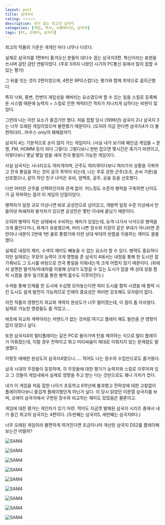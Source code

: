 ```yaml
---
layout: post
title: 삼국지4
rating: ⭐️⭐️⭐️⭐️⭐️
description: 내가 꼽는 최고의 삼국지
categories: [게임, 역사, 시뮬레이션, 삼국지]
tags: [PC, 코에이, 삼국지]
---
```


최고의 작품의 기준은 개개인 마다 너무나 다르다.

실제로 삼국지를 1편부터 즐겨오신 분들이 대다수 꼽는 삼국지3편. 혁신이라는 표현을 쓰시며 감탄 감탄 연발이었다. (주로 5까지 나왔던 시기의 PC통신 등에서 많이 접할 수 있는 평가)

그 뒤를 잇는 것이 2편이었으며, 4편은 RPG스럽다는 평가와 함께 최악으로 꼽히곤했다.

특히 낙뢰, 풍변, 천변이 게임성을 깨버리는 요소였으며 할 수 있는 일을 스킬로 등록해둔 시스템 때문에 능력치 + 스킬로 인한 캐릭터간 격차가 지나치게 심하다는 비판이 많았다.

그런데 나는 이런 요소가 즐겁기만 했다. 처음 접할 당시 (1996년) 삼국지 2나 삼국지 3는 너무 오래된 게임이었으며 불편했기 때문이다. (오히려 지금 한다면 삼국지4가 더 불편하더라...마우스 only의 폐해랄까?)

삼국지 4는 기본적으로 손이 많이 가는 게임이다. (사실 내가 보기에 폐인급 게임들 = 문명, FM, HOMM 등이 죄다 그렇다) 그렇다보니 한번 잡으면 몇시간은 훅가기 마련이고, 이렇다보니 몇날 몇일 밤을 새야 전국 통일이 가능한 게임이다. 

사실 삼국지는 시나리오도 여러개이며, 군주도 여러개이다보니 여러가지 상황을 극복하고 전국 통일을 하는 것이 궁극 목적이 되는데, 나는 주로 강한 군주(조조, 손씨 가문)을 선호했으나, 같이 하던 친구 녀석은 유비, 엄백호, 공주, 공융 등을 선호했다.

다만 어떠한 군주를 선택하던지와 관계 없이  어느정도 수준의 병력을 구축하면 난이도가 급 하락하는 점이 이 게임의 단점이었다.

병력차가 일정 규모 이상나면 바로 공성전으로 넘어갔고, 개발력 일정 수준 이상에서 만들어낸 파쇄차와 발석차가 있으면 공성전은 몇턴 이내에 끝났기 때문이다.

오히려 병력이 적은 상태에서 수비하는 재미가 있었는데, 요격 나가서 낙석으로 병력을 크게 줄인다거나, 화계가 유용했으며, 머리 나쁜 장수와 지장이 같은 부대가 아니라면 혼란이나 
내분이 2번에 1번 꼴로 통했기에 이런 상대 부대의 빈틈을 이용하는 재미도 쏠쏠했다.

실제로 내정의 재미, 수색의 재미도 빼놓을 수 없는 요소라 할 수 있다. 병력도 중요하다지만 실제로는 무장의 능력이 크게 영향을 준 삼국지 4에서는 내정을 통해 한 도시만 잘 가꿔놔도 그 도시를 바탕으로 전국 통일을 이뤄내는게 크게 어렵지 않기 때문이다. (위에서 설명한 발석차/파쇄차를 이용해 상대가 도망갈 수 있는 도시가 없을 때 상대 성을 함락 시켰을 경우 일기토를 통한 병력 흡수도 이루어진다.)

수색을 통해 인재를 한 도시에 수십명 모아놓는다면 여러 도시를 함락 시켰을 때 함락 시킨 도시도 쉽게 발전이 가능하므로 인재의 중요성은 여러번 강조해도 모자람이 없다.

이전 작품의 영향인지 외교와 계략의 완성도가 너무 떨어졌는데, 이 점이 좀 아쉬웠다. 실제로 가능한 명령들도 좀 적었고....

애초에 외교와 계략이라는 커맨드가 없는 것처럼 여기고 플레이 해도 될만큼 큰 영향이 없지 않았나 싶다.

또한 삼국지4의 멀티플레이는 같은 PC로 돌아가며 턴을 제어하는 식으로 멀티 플레이가 이뤄졌는데, 이럴 경우 전략이고 뭐고 머리싸움이 제대로 이뤄지지 않는 문제점도 발생했다.

이렇듯 애매한 완성도의 삼국지4였으나..... 적어도 나는 장수의 수집만으로도 즐거웠다.

삼국 시대의 무장들이 등장하며, 각 무장들에 대한 평가가 능력치와 스킬로 이루어져 있고 그 것들이 게임내에서 실제로 영향을 주고 받는 다는 것만으로도 꽤나 가치가 컸다.

내가 이 게임을 처음 접한 나이가 초등학교 6학년에 불과했고 전략성에 대한 고찰없이 플레이하다보니 즐겁게 플레이했던게 아닌가 싶다. 이 당시 읽었던 이문열 삼국지를 보며, 코에이 삼국지에서 구현된 장수와 비교하는 재미도 있었음은 물론이고.

게임에 대한 평가는 개인차가 있기 마련. 적어도 지금껏 발매된 삼국지 시리즈 중에서 내가 즐긴 최고의 삼국지는 4편이다. (두번째는 삼국지5, 세번째는 삼국지6다.)

너무 오래된 게임이라 불편하게 여겨진다면 조금이나마 개선된 삼국지 DS2를 플레이해보는건 어떨까?

![SAM4](../../images/2012/sam4_00.png)

![SAM4](../../images/2012/sam4_01.png)

![SAM4](../../images/2012/sam4_02.png)

![SAM4](../../images/2012/sam4_03.jpg)

![SAM4](../../images/2012/sam4_04.jpg)

![SAM4](../../images/2012/sam4_05.jpg)

![SAM4](../../images/2012/sam4_06.jpg)

![SAM4](../../images/2012/sam4_07.jpg)

![SAM4](../../images/2012/sam4_08.jpg)
